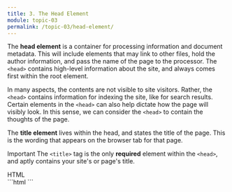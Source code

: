 ```yaml
---
title: 3. The Head Element
module: topic-03
permalink: /topic-03/head-element/
---
```


<div class="divider-heading"></div>

The **head element** is a container for processing information and document metadata. This will include elements that may link to other files, hold the author information, and pass the name of the page to the processor. The `<head>` contains high-level information about the site, and always comes first within the root element.

In many aspects, the contents are not visible to site visitors. Rather, the `<head>` contains information for indexing the site, like for search results. Certain elements in the `<head>` can also help dictate how the page will visibly look. In this sense, we can consider the `<head>` to contain the thoughts of the page.

The **title element** lives within the head, and states the title of the page. This is the wording that appears on the browser tab for that page.

<span class="label label-danger">Important</span> The `<title>` tag is the only **required** element within the `<head>`, and aptly contains your site's or page's title.


<div id="code-heading">HTML</div>
```html
<!DOCTYPE html>
<html>
  <head>
    <title>My Way-Cool Awesome Site</title>
    <!-- Meta data and information about your site, not visible to visitors. -->
  </head>

</html>
```
